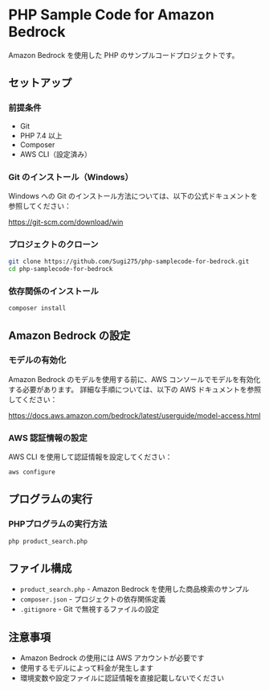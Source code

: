 # PHP Sample Code for Amazon Bedrock

Amazon Bedrock を使用した PHP のサンプルコードプロジェクトです。

## セットアップ

### 前提条件

- Git
- PHP 7.4 以上
- Composer
- AWS CLI（設定済み）

### Git のインストール（Windows）

Windows への Git のインストール方法については、以下の公式ドキュメントを参照してください：

https://git-scm.com/download/win

### プロジェクトのクローン

```bash
git clone https://github.com/Sugi275/php-samplecode-for-bedrock.git
cd php-samplecode-for-bedrock
```

### 依存関係のインストール

```bash
composer install
```

## Amazon Bedrock の設定

### モデルの有効化

Amazon Bedrock のモデルを使用する前に、AWS コンソールでモデルを有効化する必要があります。
詳細な手順については、以下の AWS ドキュメントを参照してください：

https://docs.aws.amazon.com/bedrock/latest/userguide/model-access.html

### AWS 認証情報の設定

AWS CLI を使用して認証情報を設定してください：

```bash
aws configure
```

## プログラムの実行

### PHPプログラムの実行方法

```bash
php product_search.php
```

## ファイル構成

- `product_search.php` - Amazon Bedrock を使用した商品検索のサンプル
- `composer.json` - プロジェクトの依存関係定義
- `.gitignore` - Git で無視するファイルの設定

## 注意事項

- Amazon Bedrock の使用には AWS アカウントが必要です
- 使用するモデルによって料金が発生します
- 環境変数や設定ファイルに認証情報を直接記載しないでください